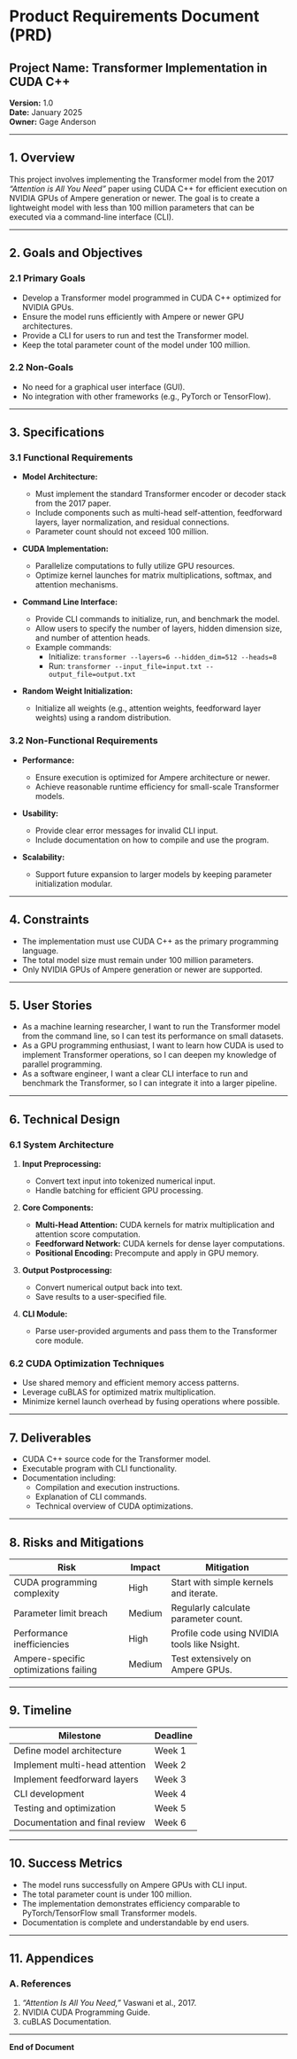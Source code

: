 # Product Requirements Document (PRD)

## Project Name: Transformer Implementation in CUDA C++  
**Version:** 1.0  
**Date:** January 2025  
**Owner:** Gage Anderson

---

## 1. Overview

This project involves implementing the Transformer model from the 2017 *“Attention is All You Need”* paper using CUDA C++ for efficient execution on NVIDIA GPUs of Ampere generation or newer. The goal is to create a lightweight model with less than 100 million parameters that can be executed via a command-line interface (CLI).

---

## 2. Goals and Objectives

### 2.1 Primary Goals
- Develop a Transformer model programmed in CUDA C++ optimized for NVIDIA GPUs.
- Ensure the model runs efficiently with Ampere or newer GPU architectures.
- Provide a CLI for users to run and test the Transformer model.
- Keep the total parameter count of the model under 100 million.

### 2.2 Non-Goals
- No need for a graphical user interface (GUI).
- No integration with other frameworks (e.g., PyTorch or TensorFlow).

---

## 3. Specifications

### 3.1 Functional Requirements
- **Model Architecture:**
  - Must implement the standard Transformer encoder or decoder stack from the 2017 paper.
  - Include components such as multi-head self-attention, feedforward layers, layer normalization, and residual connections.
  - Parameter count should not exceed 100 million.
  
- **CUDA Implementation:**
  - Parallelize computations to fully utilize GPU resources.
  - Optimize kernel launches for matrix multiplications, softmax, and attention mechanisms.

- **Command Line Interface:**
  - Provide CLI commands to initialize, run, and benchmark the model.
  - Allow users to specify the number of layers, hidden dimension size, and number of attention heads.
  - Example commands:  
    - Initialize: `transformer --layers=6 --hidden_dim=512 --heads=8`  
    - Run: `transformer --input_file=input.txt --output_file=output.txt`

- **Random Weight Initialization:**
  - Initialize all weights (e.g., attention weights, feedforward layer weights) using a random distribution.

### 3.2 Non-Functional Requirements
- **Performance:**
  - Ensure execution is optimized for Ampere architecture or newer.
  - Achieve reasonable runtime efficiency for small-scale Transformer models.
  
- **Usability:**
  - Provide clear error messages for invalid CLI input.
  - Include documentation on how to compile and use the program.
  
- **Scalability:**
  - Support future expansion to larger models by keeping parameter initialization modular.

---

## 4. Constraints
- The implementation must use CUDA C++ as the primary programming language.
- The total model size must remain under 100 million parameters.
- Only NVIDIA GPUs of Ampere generation or newer are supported.

---

## 5. User Stories
- As a machine learning researcher, I want to run the Transformer model from the command line, so I can test its performance on small datasets.
- As a GPU programming enthusiast, I want to learn how CUDA is used to implement Transformer operations, so I can deepen my knowledge of parallel programming.
- As a software engineer, I want a clear CLI interface to run and benchmark the Transformer, so I can integrate it into a larger pipeline.

---

## 6. Technical Design

### 6.1 System Architecture
1. **Input Preprocessing:**
   - Convert text input into tokenized numerical input.
   - Handle batching for efficient GPU processing.
   
2. **Core Components:**
   - **Multi-Head Attention:** CUDA kernels for matrix multiplication and attention score computation.
   - **Feedforward Network:** CUDA kernels for dense layer computations.
   - **Positional Encoding:** Precompute and apply in GPU memory.
   
3. **Output Postprocessing:**
   - Convert numerical output back into text.
   - Save results to a user-specified file.
   
4. **CLI Module:**
   - Parse user-provided arguments and pass them to the Transformer core module.

### 6.2 CUDA Optimization Techniques
- Use shared memory and efficient memory access patterns.
- Leverage cuBLAS for optimized matrix multiplication.
- Minimize kernel launch overhead by fusing operations where possible.

---

## 7. Deliverables
- CUDA C++ source code for the Transformer model.
- Executable program with CLI functionality.
- Documentation including:
  - Compilation and execution instructions.
  - Explanation of CLI commands.
  - Technical overview of CUDA optimizations.

---

## 8. Risks and Mitigations

| **Risk**                      | **Impact** | **Mitigation**                                  |
|-------------------------------|------------|------------------------------------------------|
| CUDA programming complexity   | High       | Start with simple kernels and iterate.         |
| Parameter limit breach        | Medium     | Regularly calculate parameter count.           |
| Performance inefficiencies    | High       | Profile code using NVIDIA tools like Nsight.   |
| Ampere-specific optimizations failing | Medium  | Test extensively on Ampere GPUs.              |

---

## 9. Timeline

| **Milestone**                | **Deadline**  |
|------------------------------|---------------|
| Define model architecture    | Week 1        |
| Implement multi-head attention | Week 2        |
| Implement feedforward layers | Week 3        |
| CLI development              | Week 4        |
| Testing and optimization     | Week 5        |
| Documentation and final review | Week 6       |

---

## 10. Success Metrics
- The model runs successfully on Ampere GPUs with CLI input.
- The total parameter count is under 100 million.
- The implementation demonstrates efficiency comparable to PyTorch/TensorFlow small Transformer models.
- Documentation is complete and understandable by end users.

---

## 11. Appendices

### A. References
1. *“Attention Is All You Need,”* Vaswani et al., 2017.
2. NVIDIA CUDA Programming Guide.
3. cuBLAS Documentation.

---

**End of Document**